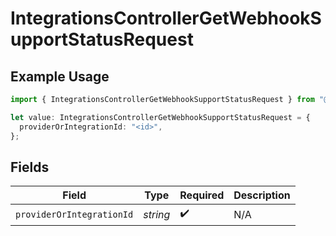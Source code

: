 # IntegrationsControllerGetWebhookSupportStatusRequest

## Example Usage

```typescript
import { IntegrationsControllerGetWebhookSupportStatusRequest } from "@novu/api/models/operations";

let value: IntegrationsControllerGetWebhookSupportStatusRequest = {
  providerOrIntegrationId: "<id>",
};
```

## Fields

| Field                     | Type                      | Required                  | Description               |
| ------------------------- | ------------------------- | ------------------------- | ------------------------- |
| `providerOrIntegrationId` | *string*                  | :heavy_check_mark:        | N/A                       |